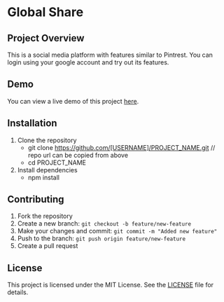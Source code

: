 # Global Share

## Project Overview

This is a social media platform with features similar to Pintrest. You can login using your google account and try out its features.

## Demo
You can view a live demo of this project [here](https://globalshare13.netlify.app/).

## Installation
1. Clone the repository
   - git clone https://github.com/[USERNAME]/PROJECT_NAME.git // repo url can be copied from above
   - cd PROJECT_NAME
2. Install dependencies
   - npm install

## Contributing 
1. Fork the repository
2. Create a new branch: `git checkout -b feature/new-feature`
3. Make your changes and commit: `git commit -m "Added new feature"`
4. Push to the branch: `git push origin feature/new-feature`
5. Create a pull request


## License
This project is licensed under the MIT License. See the [LICENSE](LICENSE.md) file for details.
